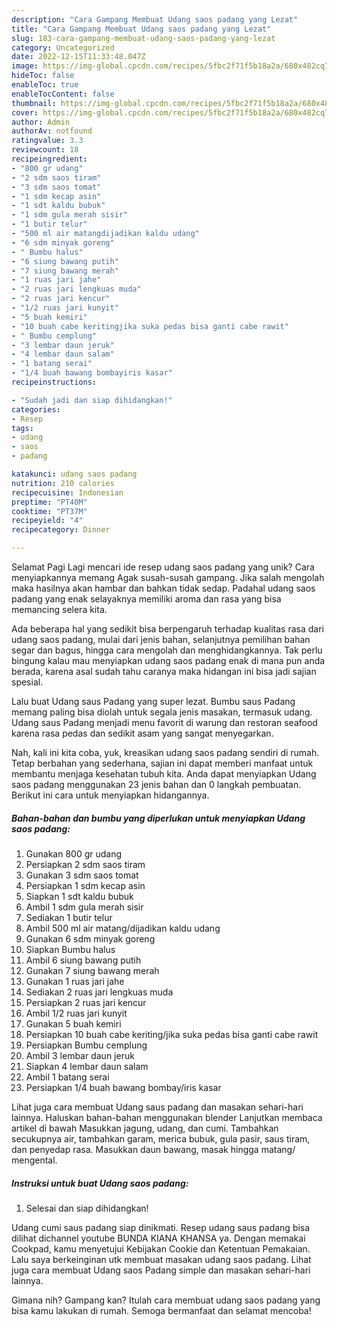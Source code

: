 ```yaml
---
description: "Cara Gampang Membuat Udang saos padang yang Lezat"
title: "Cara Gampang Membuat Udang saos padang yang Lezat"
slug: 183-cara-gampang-membuat-udang-saos-padang-yang-lezat
category: Uncategorized
date: 2022-12-15T11:33:48.047Z
image: https://img-global.cpcdn.com/recipes/5fbc2f71f5b18a2a/680x482cq70/udang-saos-padang-foto-resep-utama.jpg
hideToc: false
enableToc: true
enableTocContent: false
thumbnail: https://img-global.cpcdn.com/recipes/5fbc2f71f5b18a2a/680x482cq70/udang-saos-padang-foto-resep-utama.jpg
cover: https://img-global.cpcdn.com/recipes/5fbc2f71f5b18a2a/680x482cq70/udang-saos-padang-foto-resep-utama.jpg
author: Admin
authorAv: notfound
ratingvalue: 3.3
reviewcount: 18
recipeingredient:
- "800 gr udang"
- "2 sdm saos tiram"
- "3 sdm saos tomat"
- "1 sdm kecap asin"
- "1 sdt kaldu bubuk"
- "1 sdm gula merah sisir"
- "1 butir telur"
- "500 ml air matangdijadikan kaldu udang"
- "6 sdm minyak goreng"
- " Bumbu halus"
- "6 siung bawang putih"
- "7 siung bawang merah"
- "1 ruas jari jahe"
- "2 ruas jari lengkuas muda"
- "2 ruas jari kencur"
- "1/2 ruas jari kunyit"
- "5 buah kemiri"
- "10 buah cabe keritingjika suka pedas bisa ganti cabe rawit"
- " Bumbu cemplung"
- "3 lembar daun jeruk"
- "4 lembar daun salam"
- "1 batang serai"
- "1/4 buah bawang bombayiris kasar"
recipeinstructions:

- "Sudah jadi dan siap dihidangkan!"
categories:
- Resep
tags:
- udang
- saos
- padang

katakunci: udang saos padang 
nutrition: 210 calories
recipecuisine: Indonesian
preptime: "PT40M"
cooktime: "PT37M"
recipeyield: "4"
recipecategory: Dinner

---
```



Selamat Pagi Lagi mencari ide resep udang saos padang yang unik? Cara menyiapkannya memang Agak susah-susah gampang. Jika salah mengolah maka hasilnya akan hambar dan bahkan tidak sedap. Padahal udang saos padang yang enak selayaknya memiliki aroma dan rasa yang bisa memancing selera kita.


Ada beberapa hal yang sedikit bisa berpengaruh terhadap kualitas rasa dari udang saos padang, mulai dari jenis bahan, selanjutnya pemilihan bahan segar dan bagus, hingga cara mengolah dan menghidangkannya. Tak perlu bingung kalau mau menyiapkan udang saos padang enak di mana pun anda berada, karena asal sudah tahu caranya maka hidangan ini bisa jadi sajian spesial.

Lalu buat Udang saus Padang yang super lezat. Bumbu saus Padang memang paling bisa diolah untuk segala jenis masakan, termasuk udang. Udang saus Padang menjadi menu favorit di warung dan restoran seafood karena rasa pedas dan sedikit asam yang sangat menyegarkan.


Nah, kali ini kita coba, yuk, kreasikan udang saos padang sendiri di rumah. Tetap berbahan yang sederhana, sajian ini dapat memberi manfaat untuk membantu menjaga kesehatan tubuh kita. Anda dapat menyiapkan Udang saos padang menggunakan 23 jenis bahan dan 0 langkah pembuatan. Berikut ini cara untuk menyiapkan hidangannya.

<!--inarticleads1-->

##### Bahan-bahan dan bumbu yang diperlukan untuk menyiapkan Udang saos padang:

1. Gunakan 800 gr udang
1. Persiapkan 2 sdm saos tiram
1. Gunakan 3 sdm saos tomat
1. Persiapkan 1 sdm kecap asin
1. Siapkan 1 sdt kaldu bubuk
1. Ambil 1 sdm gula merah sisir
1. Sediakan 1 butir telur
1. Ambil 500 ml air matang/dijadikan kaldu udang
1. Gunakan 6 sdm minyak goreng
1. Siapkan  Bumbu halus
1. Ambil 6 siung bawang putih
1. Gunakan 7 siung bawang merah
1. Gunakan 1 ruas jari jahe
1. Sediakan 2 ruas jari lengkuas muda
1. Persiapkan 2 ruas jari kencur
1. Ambil 1/2 ruas jari kunyit
1. Gunakan 5 buah kemiri
1. Persiapkan 10 buah cabe keriting/jika suka pedas bisa ganti cabe rawit
1. Persiapkan  Bumbu cemplung
1. Ambil 3 lembar daun jeruk
1. Siapkan 4 lembar daun salam
1. Ambil 1 batang serai
1. Persiapkan 1/4 buah bawang bombay/iris kasar


Lihat juga cara membuat Udang saus padang dan masakan sehari-hari lainnya. Haluskan bahan-bahan menggunakan blender Lanjutkan membaca artikel di bawah Masukkan jagung, udang, dan cumi. Tambahkan secukupnya air, tambahkan garam, merica bubuk, gula pasir, saus tiram, dan penyedap rasa. Masukkan daun bawang, masak hingga matang/ mengental. 

<!--inarticleads2-->

##### Instruksi untuk buat Udang saos padang:


1. Selesai dan siap dihidangkan!

Udang cumi saus padang siap dinikmati. Resep udang saus padang bisa dilihat dichannel youtube BUNDA KIANA KHANSA ya. Dengan memakai Cookpad, kamu menyetujui Kebijakan Cookie dan Ketentuan Pemakaian. Lalu saya berkeinginan utk membuat masakan udang saos padang. Lihat juga cara membuat Udang saos Padang simple dan masakan sehari-hari lainnya. 

Gimana nih? Gampang kan? Itulah cara membuat udang saos padang yang bisa kamu lakukan di rumah. Semoga bermanfaat dan selamat mencoba!

